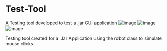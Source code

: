 # Test-Tool
A Testing tool developed to test a .jar GUI application
![image](https://cloud.githubusercontent.com/assets/10437615/12540822/53c44bd4-c2dc-11e5-8424-38a41442ccc3.PNG "Testing Tool")
![image](https://cloud.githubusercontent.com/assets/10437615/12540824/55dd9cc2-c2dc-11e5-84aa-8c5b26a0b80c.PNG)
![image](https://cloud.githubusercontent.com/assets/10437615/12540825/57882538-c2dc-11e5-84e0-98360b8d2ab8.PNG)

Testing tool created for a .Jar Application using the robot class to simulate mouse clicks
